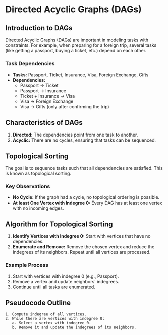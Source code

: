 # Directed Acyclic Graphs (DAGs)

## Introduction to DAGs
Directed Acyclic Graphs (DAGs) are important in modeling tasks with constraints. For example, when preparing for a foreign trip, several tasks (like getting a passport, buying a ticket, etc.) depend on each other. 

### Task Dependencies
- **Tasks:** Passport, Ticket, Insurance, Visa, Foreign Exchange, Gifts
- **Dependencies:**
  - Passport → Ticket
  - Passport → Insurance
  - Ticket + Insurance → Visa
  - Visa → Foreign Exchange
  - Visa → Gifts (only after confirming the trip)

## Characteristics of DAGs
1. **Directed:** The dependencies point from one task to another.
2. **Acyclic:** There are no cycles, ensuring that tasks can be sequenced.

## Topological Sorting
The goal is to sequence tasks such that all dependencies are satisfied. This is known as topological sorting.

### Key Observations
- **No Cycle:** If the graph had a cycle, no topological ordering is possible.
- **At least One Vertex with Indegree 0:** Every DAG has at least one vertex with no incoming edges.

## Algorithm for Topological Sorting
1. **Identify Vertices with Indegree 0:** Start with vertices that have no dependencies.
2. **Enumerate and Remove:** Remove the chosen vertex and reduce the indegrees of its neighbors. Repeat until all vertices are processed.

### Example Process
1. Start with vertices with indegree 0 (e.g., Passport).
2. Remove a vertex and update neighbors' indegrees.
3. Continue until all tasks are enumerated.

## Pseudocode Outline
```plaintext
1. Compute indegree of all vertices.
2. While there are vertices with indegree 0:
   a. Select a vertex with indegree 0.
   b. Remove it and update the indegrees of its neighbors.
